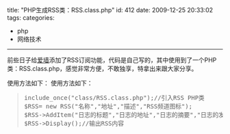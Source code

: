 title: "PHP生成RSS类：RSS.class.php"
id: 412
date: 2009-12-25 20:33:02
tags: 
categories: 
- php
- 网络技术
---

前些日子给[爱墙](http://love.2fool.cn)添加了RSS订阅功能，代码是自己写的，其中使用到了一个PHP类：RSS.class.php，感觉非常方便，不敢独享，特拿出来跟大家分享。

使用方法如下：</blockquote>
使用方法如下：
> <pre lang="php">
> include_once("class/RSS.class.php");//引入RSS PHP类
> $RSS= new RSS("名称","地址","描述","RSS频道图标");
> $RSS->AddItem("日志的标题","日志的地址","日志的摘要","日志的发布日期");
> $RSS->Display();//输出RSS内容</pre>
<!--more-->